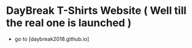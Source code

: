 # DayBreak T-Shirts Website ( Well till the real one is launched )
- go to [daybreak2018.github.io]
